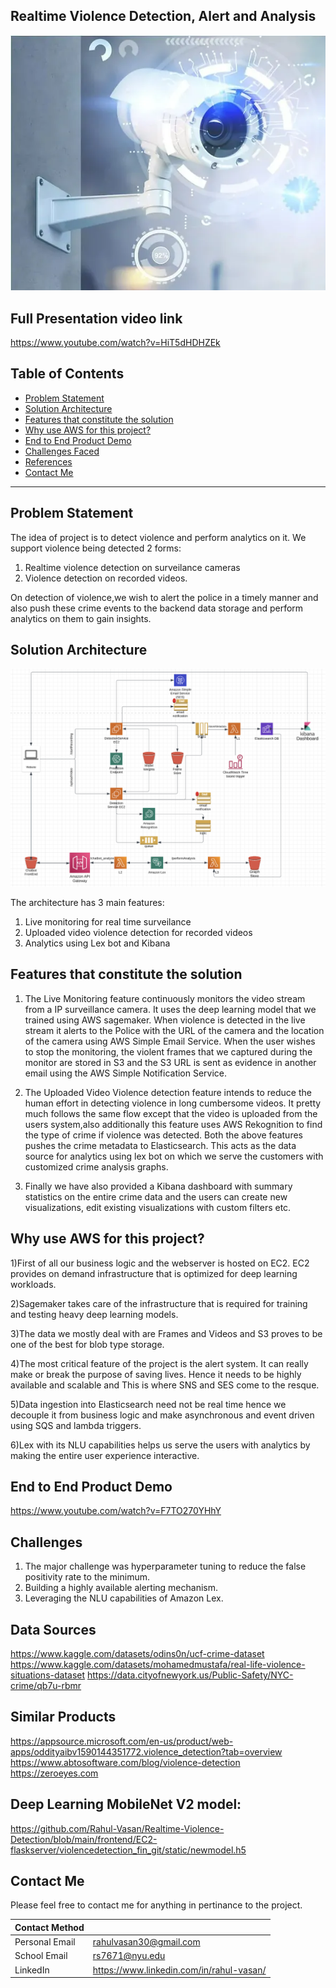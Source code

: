 ## Realtime Violence Detection, Alert and Analysis

<p align="center"><img src = "https://github.com/Rahul-Vasan/Realtime-Violence-Detection/blob/main/images/surveilance.webp" width = 700><p>

## Full Presentation video link

https://www.youtube.com/watch?v=HiT5dHDHZEk

 ## Table of Contents

- [Problem Statement](#problemstatement)
- [Solution Architecture](#architecture)
- [Features that constitute the solution](#features)
- [Why use AWS for this project?](#why)
- [End to End Product Demo](#demo)
- [Challenges Faced](#challenges)
- [References](#references)
- [Contact Me](#contact) 

***
<a id='problemstatement'></a>
## Problem Statement

The idea of project is to detect violence and perform analytics on it. We support violence being detected 2 forms:

1) Realtime violence detection on surveilance cameras 
2) Violence detection on recorded videos.

On detection of violence,we wish to alert the police in a timely manner and also push these crime events to the backend data storage and perform analytics on them to gain insights.


<a id='architecture'></a>
## Solution Architecture

<p align="center"><img src = "https://github.com/Rahul-Vasan/Realtime-Violence-Detection/blob/main/images/architecture.png" width = 700><p>

The architecture has 3 main features:

1) Live monitoring for real time surveilance
2) Uploaded video violence detection for recorded videos
3) Analytics using Lex bot and Kibana

<a id='features'></a>

## Features that constitute the solution

1) The Live Monitoring feature continuously monitors the video stream from a IP surveillance camera. It uses the deep learning model that we trained using AWS            sagemaker. When violence is detected in the live stream it alerts to the Police with the URL of the camera and the location of the camera using AWS Simple Email        Service. When the user wishes to stop the monitoring, the violent frames that we captured during the monitor are stored in S3 and the S3 URL is sent as evidence in    another email using the AWS Simple Notification Service.

2) The Uploaded Video Violence detection feature intends to reduce the human effort in detecting violence in long cumbersome videos. It pretty much follows the same      flow except that the video is uploaded from the users system,also additionally this feature uses AWS Rekognition to find the type of crime if violence was detected. 
   Both the above features pushes the crime metadata to Elasticsearch. This acts as the data source for analytics using lex bot on which we serve the customers with      customized crime analysis graphs.

3) Finally we have also provided a Kibana dashboard with summary statistics on the entire crime data and the users can create new visualizations, edit existing            visualizations with custom filters etc.


<a id='why'></a>

## Why use AWS for this project?

1)First of all our business logic and the webserver is hosted on EC2. EC2 provides on demand infrastructure that is optimized for deep learning workloads.
 
2)Sagemaker takes care of the infrastructure that is required for training and testing heavy deep learning models.
 
3)The data we mostly deal with are Frames and Videos and S3 proves to be one of the best for blob type storage.
 
4)The most critical feature of the project is the alert system. It can really make or break the purpose of saving lives. Hence it needs to be highly available and scalable and This is where SNS and SES come to the resque.
 
5)Data ingestion into Elasticsearch need not be real time hence we decouple it from business logic and make asynchronous and event driven using SQS and lambda triggers.
 
6)Lex with its NLU capabilities helps us serve the users with analytics by making the entire user experience interactive.


<a id='demo'></a>

## End to End Product Demo

https://www.youtube.com/watch?v=F7TO270YHhY

 
 <a id='challenges'></a>
 
 ## Challenges
 
 1) The major challenge was hyperparameter tuning to reduce the false positivity rate to the minimum.
 2) Building a highly available alerting mechanism.
 3) Leveraging the NLU capabilities of Amazon Lex.
 
 
 <a id='references'></a>
 
 ## Data Sources
 
 https://www.kaggle.com/datasets/odins0n/ucf-crime-dataset
 https://www.kaggle.com/datasets/mohamedmustafa/real-life-violence-situations-dataset
 https://data.cityofnewyork.us/Public-Safety/NYC-crime/qb7u-rbmr

 ## Similar Products
 
 https://appsource.microsoft.com/en-us/product/web-apps/oddityaibv1590144351772.violence_detection?tab=overview
 https://www.abtosoftware.com/blog/violence-detection
 https://zeroeyes.com
 
 ## Deep Learning MobileNet V2 model:
 
 https://github.com/Rahul-Vasan/Realtime-Violence-Detection/blob/main/frontend/EC2-flaskserver/violencedetection_fin_git/static/newmodel.h5
 
 
 <a id='contact'></a>
 
 ## Contact Me

  Please feel free to contact me for anything in pertinance to the project. 
  
| Contact Method |  |
| --- | --- |
| Personal Email | rahulvasan30@gmail.com |
| School Email |   rs7671@nyu.edu |
| LinkedIn | https://www.linkedin.com/in/rahul-vasan/ |
 





